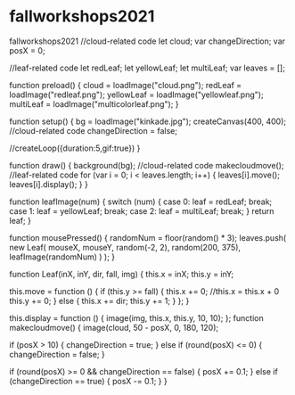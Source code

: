 # fallworkshops2021
fallworkshops2021
//cloud-related code
let cloud;
var changeDirection;
var posX = 0;

//leaf-related code
let redLeaf;
let yellowLeaf;
let multiLeaf;
var leaves = [];

function preload() {
  cloud = loadImage("cloud.png");
  redLeaf = loadImage("redleaf.png");
  yellowLeaf = loadImage("yellowleaf.png");
  multiLeaf = loadImage("multicolorleaf.png");
}

function setup() {
  bg = loadImage("kinkade.jpg");
  createCanvas(400, 400);
  //cloud-related code
  changeDirection = false;

  //createLoop({duration:5,gif:true})
}

function draw() {
  background(bg);
  //cloud-related code
  makecloudmove();
  //leaf-related code
  for (var i = 0; i < leaves.length; i++) {
    leaves[i].move();
    leaves[i].display();
  }
}

function leafImage(num) {
  switch (num) {
    case 0:
      leaf = redLeaf;
      break;
    case 1:
      leaf = yellowLeaf;
      break;
    case 2:
      leaf = multiLeaf;
      break;
  }
  return leaf;
}

function mousePressed() {
  randomNum = floor(random() * 3);
  leaves.push(
    new Leaf(
      mouseX,
      mouseY,
      random(-2, 2),
      random(200, 375),
      leafImage(randomNum)
    )
  );
}

function Leaf(inX, inY, dir, fall, img) {
  this.x = inX;
  this.y = inY;

  this.move = function () {
    if (this.y >= fall) {
      this.x += 0; //this.x = this.x + 0
      this.y += 0;
    } else {
      this.x += dir;
      this.y += 1;
    }
  };
}

this.display = function () {
  image(img, this.x, this.y, 10, 10);
};
function makecloudmove() {
  image(cloud, 50 - posX, 0, 180, 120);

  if (posX > 10) {
    changeDirection = true;
  } else if (round(posX) <= 0) {
    changeDirection = false;
  }

  if (round(posX) >= 0 && changeDirection == false) {
    posX += 0.1;
  } else if (changeDirection == true) {
    posX -= 0.1;
  }
}
